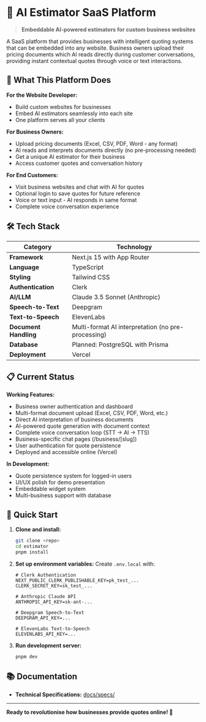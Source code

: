 # 🤖 AI Estimator SaaS Platform

> **Embeddable AI-powered estimators for custom business websites**

A SaaS platform that provides businesses with intelligent quoting systems that can be embedded into any website. Business owners upload their pricing documents which AI reads directly during customer conversations, providing instant contextual quotes through voice or text interactions.

## 🎯 What This Platform Does

**For the Website Developer:**
- Build custom websites for businesses
- Embed AI estimators seamlessly into each site
- One platform serves all your clients

**For Business Owners:**
- Upload pricing documents (Excel, CSV, PDF, Word - any format)
- AI reads and interprets documents directly (no pre-processing needed)
- Get a unique AI estimator for their business
- Access customer quotes and conversation history

**For End Customers:**
- Visit business websites and chat with AI for quotes
- Optional login to save quotes for future reference
- Voice or text input - AI responds in same format
- Complete voice conversation experience

## 🛠️ Tech Stack

| Category | Technology |
|----------|------------|
| **Framework** | Next.js 15 with App Router |
| **Language** | TypeScript |
| **Styling** | Tailwind CSS |
| **Authentication** | Clerk |
| **AI/LLM** | Claude 3.5 Sonnet (Anthropic) |
| **Speech-to-Text** | Deepgram |
| **Text-to-Speech** | ElevenLabs |
| **Document Handling** | Multi-format AI interpretation (no pre-processing) |
| **Database** | Planned: PostgreSQL with Prisma |
| **Deployment** | Vercel |

## 📋 Current Status

**Working Features:**
- Business owner authentication and dashboard
- Multi-format document upload (Excel, CSV, PDF, Word, etc.)
- Direct AI interpretation of business documents
- AI-powered quote generation with document context
- Complete voice conversation loop (STT → AI → TTS)
- Business-specific chat pages (/business/[slug])
- User authentication for quote persistence
- Deployed and accessible online (Vercel)

**In Development:**
- Quote persistence system for logged-in users
- UI/UX polish for demo presentation
- Embeddable widget system
- Multi-business support with database

## 🚀 Quick Start

1. **Clone and install:**
   ```bash
   git clone <repo>
   cd estimator
   pnpm install
   ```

2. **Set up environment variables:**
   Create `.env.local` with:
   ```env
   # Clerk Authentication
   NEXT_PUBLIC_CLERK_PUBLISHABLE_KEY=pk_test_...
   CLERK_SECRET_KEY=sk_test_...
   
   # Anthropic Claude API
   ANTHROPIC_API_KEY=sk-ant-...
   
   # Deepgram Speech-to-Text
   DEEPGRAM_API_KEY=...
   
   # ElevenLabs Text-to-Speech
   ELEVENLABS_API_KEY=...
   ```

3. **Run development server:**
   ```bash
   pnpm dev
   ```

## 📚 Documentation

- **Technical Specifications:** [docs/specs/](./docs/specs/)

---

**Ready to revolutionise how businesses provide quotes online! 🚀**

